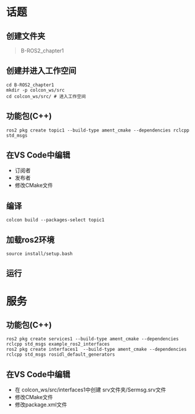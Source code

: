 # 话题
## 创建文件夹
>B-ROS2_chapter1
## 创建并进入工作空间
```
cd B-ROS2_chapter1
mkdir -p colcon_ws/src
cd colcon_ws/src/ # 进入工作空间
```
## 功能包(C++)
```
ros2 pkg create topic1 --build-type ament_cmake --dependencies rclcpp std_msgs
```
## 在VS Code中编辑
* 订阅者
* 发布者
* 修改CMake文件
## 编译
```
colcon build --packages-select topic1
```
## 加载ros2环境
```
source install/setup.bash
```
## 运行

# 服务
## 功能包(C++)
```
ros2 pkg create services1 --build-type ament_cmake --dependencies rclcpp std_msgs example_ros2_interfaces
ros2 pkg create interfaces1  --build-type ament_cmake --dependencies rclcpp std_msgs rosidl_default_generators
```
## 在VS Code中编辑
* 在 colcon_ws/src/interfaces1中创建 srv文件夹/Sermsg.srv文件
* 修改CMake文件
* 修改package.xml文件
